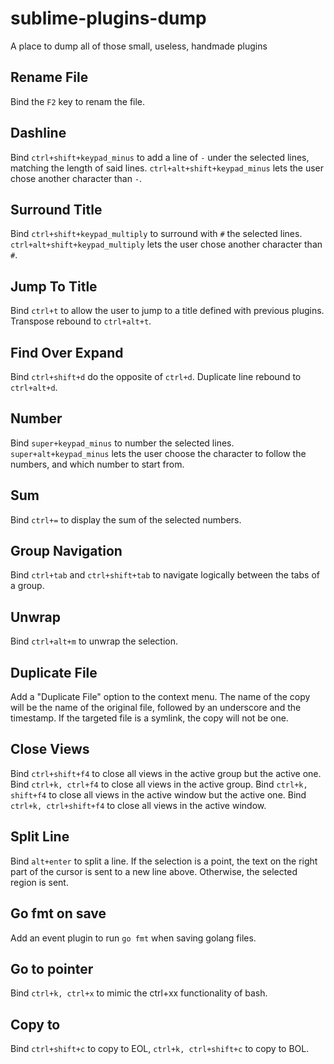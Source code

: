 # sublime-plugins-dump
A place to dump all of those small, useless, handmade plugins

## Rename File
Bind the `F2` key to renam the file.

## Dashline
Bind `ctrl+shift+keypad_minus` to add a line of `-` under the selected lines, matching the length of said lines.
`ctrl+alt+shift+keypad_minus` lets the user chose another character than `-`.

## Surround Title
Bind `ctrl+shift+keypad_multiply` to surround with `#` the selected lines.
`ctrl+alt+shift+keypad_multiply` lets the user chose another character than `#`.

## Jump To Title
Bind `ctrl+t` to allow the user to jump to a title defined with previous plugins.
Transpose rebound to `ctrl+alt+t`.

## Find Over Expand
Bind `ctrl+shift+d` do the opposite of `ctrl+d`.
Duplicate line rebound to `ctrl+alt+d`.

## Number
Bind `super+keypad_minus` to number the selected lines.
`super+alt+keypad_minus` lets the user choose the character to follow the numbers, and which number to start from.

## Sum
Bind `ctrl+=` to display the sum of the selected numbers.

## Group Navigation
Bind `ctrl+tab` and `ctrl+shift+tab` to navigate logically between the tabs of a group.

## Unwrap
Bind `ctrl+alt+m` to unwrap the selection.

## Duplicate File
Add a "Duplicate File" option to the context menu.
The name of the copy will be the name of the original file, followed by an underscore and the timestamp.
If the targeted file is a symlink, the copy will not be one.

## Close Views
Bind `ctrl+shift+f4` to close all views in the active group but the active one.
Bind `ctrl+k, ctrl+f4` to close all views in the active group.
Bind `ctrl+k, shift+f4` to close all views in the active window but the active one.
Bind `ctrl+k, ctrl+shift+f4` to close all views in the active window.

## Split Line
Bind `alt+enter` to split a line. If the selection is a point, the text on the right part of the cursor is sent to a new line above. Otherwise, the selected region is sent.

## Go fmt on save
Add an event plugin to run `go fmt` when saving golang files.

## Go to pointer
Bind `ctrl+k, ctrl+x` to mimic the ctrl+xx functionality of bash.

## Copy to
Bind `ctrl+shift+c` to copy to EOL, `ctrl+k, ctrl+shift+c` to copy to BOL.
